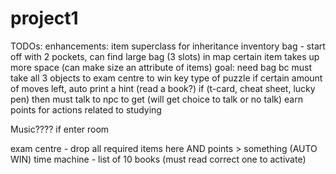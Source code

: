 # project1

TODOs: 
enhancements:
item superclass for inheritance
inventory bag - start off with 2 pockets, can find large bag (3 slots) in map
                certain item takes up more space (can make size an attribute of items)
                goal: need bag bc must take all 3 objects to exam centre to win
key type of puzzle
if certain amount of moves left, auto print a hint (read a book?)
if (t-card, cheat sheet, lucky pen) then must talk to npc to get (will get choice to talk or no talk)
earn points for actions related to studying

Music???? if enter room


exam centre - drop all required items here AND points > something (AUTO WIN)
time machine - list of 10 books (must read correct one to activate)
